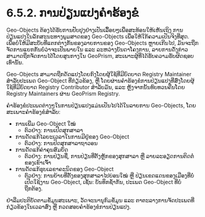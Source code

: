 # 6.5.2. ການປ່ຽນແປງຄຳຮ້ອງຂໍ

Geo-Objects ຕ້ອງໄດ້ຮັບການປັບປຸງຢ່າງເປັນເລື້ອຍໆເພື່ອສະທ້ອນໃຫ້ເຫັນເຖິງ ການປ່ຽນແປງໃນລັກສະນະທາງພູມສາດຂອງ Geo-Objects ເພື່ອໃຫ້ໃກ້ຄວາມເປັນຈິງທີ່ສຸດ. ເພື່ອບໍ່ໃຫ້ມີສະບັບທີ່ແຕກຕ່າງກັນຂອງລາຍການຂອງ Geo-Objects ຫຼາຍເກີນໄປ, ມັນຈະຖືກຈັດການແຍກກັນບໍ່ວ່າຈະເປັນພາຍໃນ ແລະ ລະຫວ່າງບັນດາໂຄງການ, ລາຍການດັ່ງກ່າວສາມາດຖືກຈັດການໄດ້ໂດຍສູນກາງໃນ GeoPrism, ສະເພາະຜູ້ທີ່ໄດ້ຮັບຄວາມຮັບຜິດຊອບເທົ່ານັ້ນ.

Geo-Objects ສາມາດຖືກດັດແປງໂດຍກົງໂດຍຜູ້ໃຊ້ທີ່ມີບົດບາດ Registry Maintainer ສໍາລັບປະເພດ Geo-Object ທີ່ກ່ຽວຂ້ອງ, ຫຼື ໂດຍຜ່ານຄຳຮ້ອງຂໍການປ່ຽນແປງທີ່ສົ່ງໂດຍຜູ້ໃຊ້ທີ່ມີບົດບາດ Registry Contributor ສໍາລັບມັນ, ແລະ ຫຼັງຈາກນັ້ນທົບທວນຄືນໂດຍ Registry Maintainers ຜ່ານ GeoPrism Registry.

ຄຳຮ້ອງຂໍປະເພດຕ່າງໆໃນການປ່ຽນແປງແມ່ນເປັນໄປໄດ້ໃນລາຍການ Geo-Objects, ໂດຍສະເພາະຄຳຮ້ອງຂໍສໍາລັບ:

* ການເພີ່ມ Geo-Object ໃໝ່
  * ຕົວຢ່າງ: ການເປີດສຸກສາລາ
* ການດັດແກ້ໄລຍະເວລາໃນການມີຢູ່ຂອງ Geo-Object
  * ຕົວຢ່າງ: ການປິດສຸກສາລາຖາວອນ
* ການດັດແກ້ຄ່າຄຸນສົມບັດ
  * ຕົວຢ່າງ: ການປ່ຽນຊື່, ການປ່ຽນທີ່ຕັ້ງຫຼັກຂອງສຸກສາລາ ຫຼື ລາຍລະອຽດການຕິດຕໍ່ຂອງເຂົາເຈົ້າ
* ການດັດແກ້ຮູບເລຂາຄະນິດຂອງ Geo-Object
  * ຕົວຢ່າງ: ການຍ້າຍທີ່ຕັ້ງຂອງສຸກສາລາໄປບ່ອນໃໝ່ ຫຼື ປ່ຽນເຂດແດນຂອງເມືອງທີ່ບໍ່ເປີດໃຊ້ງານ Geo-Object, ເຊັ່ນ: ບັນທຶກຊໍ້າກັນ, ປະເພດ Geo-Object ທີ່ບໍ່ຖືກຕ້ອງ.

ຢ່າລືມປະຕິບັດຕາມຂໍ້ມູນສະເພາະ, ວັດຈະນານຸກົມຂໍ້ມູນ ແລະ ຕາຕະລາງການຈັດປະເພດທີ່ກ່ຽວຂ້ອງໃນເວລາສົ່ງ ຫຼື ກວດສອບຄຳຮ້ອງຂໍການປ່ຽນແປງ.
